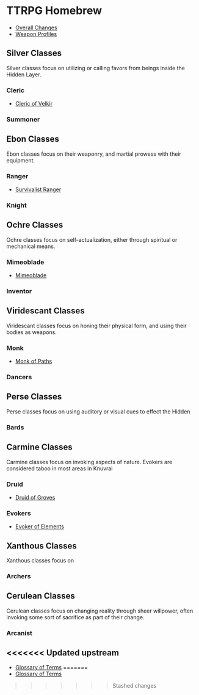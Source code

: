 # TTRPG Homebrew

- [Overall Changes](homebrew/Combat/Overall.md)
- [Weapon Profiles](homebrew/Combat/Weapons.md)

## Silver Classes

Silver classes focus on utilizing or calling favors from beings inside the Hidden Layer.

### Cleric

- [Cleric of Velkir](homebrew/Combat/Cleric_Velkir.md)


### Summoner

## Ebon Classes

Ebon classes focus on their weaponry, and martial prowess with their equipment.

### Ranger

- [Survivalist Ranger](homebrew/Combat/Ranger_Survivalist.md)

### Knight

## Ochre Classes

Ochre classes focus on self-actualization, either through spiritual or mechanical means.

### Mimeoblade

- [Mimeoblade](homebrew/Combat/Mimeoblade.md)

### Inventor

## Viridescant Classes  

Viridescant classes focus on honing their physical form, and using their bodies as weapons.

### Monk

- [Monk of Paths](homebrew/Combat/Monk_Paths.md)

### Dancers

## Perse Classes

Perse classes focus on using auditory or visual cues to effect the Hidden 

### Bards

### 

## Carmine Classes

Carmine classes focus on invoking aspects of nature. Evokers are considered taboo in most areas in Knuvrai

### Druid

- [Druid of Groves](homebrew/Combat/Druid_Groves.md)

### Evokers

- [Evoker of Elements](./homebrew/Evoker_Elements.md)

## Xanthous Classes

Xanthous classes focus on 

### Archers

## Cerulean Classes

Cerulean classes focus on changing reality through sheer willpower, often invoking some sort of sacrifice as part of their change.

### Arcanist

<<<<<<< Updated upstream
- 

- [Glossary of Terms](./homebrew/Glossary.md)
=======
 - [Glossary of Terms](homebrew/Combat/Glossary.md)
>>>>>>> Stashed changes
